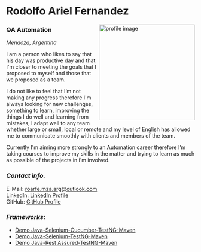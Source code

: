 # Rodolfo Ariel Fernandez

<a href="https://www.linkedin.com/in/fernandezrodolfo/"><img src="https://media-exp1.licdn.com/dms/image/C5603AQHUC0VgumRebA/profile-displayphoto-shrink_200_200/0/1516776133348?e=1625702400&v=beta&t=LMqtp2Sy16utjmxS2LJVzFcMJ1TazynpWIvMhuKIDfA" alt="profile image" height="256px" align="right"></a>

### QA Automation
_Mendoza, Argentina_

I am a person who likes to say that his day was productive day and that I'm closer to meeting the goals that I proposed to myself and those that we proposed as a team.

I do not like to feel that I’m not making any progress therefore I'm always looking for new challenges, something to learn, improving the things I do well and learning from mistakes, I adapt well to any team whether large or small, local or remote and my level of English has allowed me to communicate smoothly with clients and members of the team.

Currently I'm aiming more strongly to an Automation career therefore I’m taking courses to improve my skills in the matter and trying to learn as much as possible of the projects in i'm involved.

### ***Contact info.***
E-Mail: [roarfe.mza.arg@outlook.com](mailto:roarfe.mza.arg@outlook.com)\
LinkedIn: [LinkedIn Profile](https://www.linkedin.com/in/fernandezrodolfo/)\
GitHub: [GitHub Profile](https://github.com/rodoqa)

### ***Frameworks:***
* [Demo Java-Selenium-Cucumber-TestNG-Maven](https://app.box.com/s/i9i2llzo2fstgkc99itq0zz197uk1nnd)
* [Demo Java-Selenium-TestNG-Maven](https://app.box.com/s/qoqxubppct979hpfelok3m0ehv02bgc4)
* [Demo Java-Rest Assured-TestNG-Maven](https://app.box.com/s/bnn2yfyqgd2dtujqz56e368jvo68xb0g)
